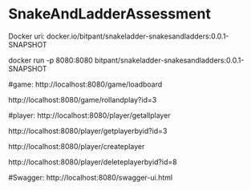 # SnakeAndLadderAssessment
Docker uri: docker.io/bitpant/snakeladder-snakesandladders:0.0.1-SNAPSHOT

docker run -p 8080:8080 bitpant/snakeladder-snakesandladders:0.0.1-SNAPSHOT

#game:
http://localhost:8080/game/loadboard

http://localhost:8080/game/rollandplay?id=3

#player:
http://localhost:8080/player/getallplayer

http://localhost:8080/player/getplayerbyid?id=3

http://localhost:8080/player/createplayer

http://localhost:8080/player/deleteplayerbyid?id=8


#Swagger: 
http://localhost:8080/swagger-ui.html
